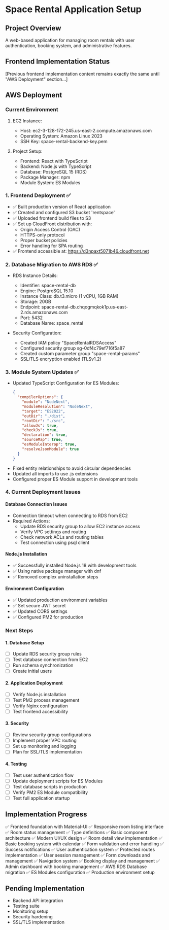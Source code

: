 # Space Rental Application Setup

## Project Overview
A web-based application for managing room rentals with user authentication, booking system, and administrative features.

## Frontend Implementation Status

[Previous frontend implementation content remains exactly the same until "AWS Deployment" section...]

## AWS Deployment

### Current Environment
1. EC2 Instance:
   - Host: ec2-3-128-172-245.us-east-2.compute.amazonaws.com
   - Operating System: Amazon Linux 2023
   - SSH Key: space-rental-backend-key.pem

2. Project Setup:
   - Frontend: React with TypeScript
   - Backend: Node.js with TypeScript
   - Database: PostgreSQL 15 (RDS)
   - Package Manager: npm
   - Module System: ES Modules

### 1. Frontend Deployment ✅
- ✅ Built production version of React application
- ✅ Created and configured S3 bucket 'rentspace'
- ✅ Uploaded frontend build files to S3
- ✅ Set up CloudFront distribution with:
  * Origin Access Control (OAC)
  * HTTPS-only protocol
  * Proper bucket policies
  * Error handling for SPA routing
- ✅ Frontend accessible at: https://d3npaxt5071b46.cloudfront.net

### 2. Database Migration to AWS RDS ✅
- RDS Instance Details:
  - Identifier: space-rental-db
  - Engine: PostgreSQL 15.10
  - Instance Class: db.t3.micro (1 vCPU, 1GB RAM)
  - Storage: 20GB
  - Endpoint: space-rental-db.chqogmqkok1p.us-east-2.rds.amazonaws.com
  - Port: 5432
  - Database Name: space_rental

- Security Configuration:
  - Created IAM policy "SpaceRentalRDSAccess"
  - Configured security group sg-0df4c79ef716f5a87
  - Created custom parameter group "space-rental-params"
  - SSL/TLS encryption enabled (TLSv1.2)

### 3. Module System Updates ✅
- Updated TypeScript Configuration for ES Modules:
  ```json
  {
    "compilerOptions": {
      "module": "NodeNext",
      "moduleResolution": "NodeNext",
      "target": "ES2022",
      "outDir": "./dist",
      "rootDir": "./src",
      "allowJs": true,
      "checkJs": true,
      "declaration": true,
      "sourceMap": true,
      "esModuleInterop": true,
      "resolveJsonModule": true
    }
  }
  ```
- Fixed entity relationships to avoid circular dependencies
- Updated all imports to use .js extensions
- Configured proper ES Module support in development tools

### 4. Current Deployment Issues

#### Database Connection Issues
- Connection timeout when connecting to RDS from EC2
- Required Actions:
  - Update RDS security group to allow EC2 instance access
  - Verify VPC settings and routing
  - Check network ACLs and routing tables
  - Test connection using psql client

#### Node.js Installation
- ✅ Successfully installed Node.js 18 with development tools
- ✅ Using native package manager with dnf
- ✅ Removed complex uninstallation steps

#### Environment Configuration
- ✅ Updated production environment variables
- ✅ Set secure JWT secret
- ✅ Updated CORS settings
- ✅ Configured PM2 for production

### Next Steps

#### 1. Database Setup
- [ ] Update RDS security group rules
- [ ] Test database connection from EC2
- [ ] Run schema synchronization
- [ ] Create initial users

#### 2. Application Deployment
- [ ] Verify Node.js installation
- [ ] Test PM2 process management
- [ ] Verify Nginx configuration
- [ ] Test frontend accessibility

#### 3. Security
- [ ] Review security group configurations
- [ ] Implement proper VPC routing
- [ ] Set up monitoring and logging
- [ ] Plan for SSL/TLS implementation

#### 4. Testing
- [ ] Test user authentication flow
- [ ] Update deployment scripts for ES Modules
- [ ] Test database scripts in production
- [ ] Verify PM2 ES Module compatibility
- [ ] Test full application startup

## Implementation Progress
✅ Frontend foundation with Material-UI
✅ Responsive room listing interface
✅ Room status management
✅ Type definitions
✅ Basic component architecture
✅ Modern UI/UX design
✅ Room detail view implementation
✅ Basic booking system with calendar
✅ Form validation and error handling
✅ Success notifications
✅ User authentication system
✅ Protected routes implementation
✅ User session management
✅ Form downloads and management
✅ Navigation system
✅ Booking display and management
✅ Admin dashboard with booking management
✅ AWS RDS Database migration
✅ ES Modules configuration
✅ Production environment setup

## Pending Implementation
- Backend API integration
- Testing suite
- Monitoring setup
- Security hardening
- SSL/TLS implementation
